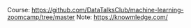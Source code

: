 Course: https://github.com/DataTalksClub/machine-learning-zoomcamp/tree/master
Note: https://knowmledge.com/
